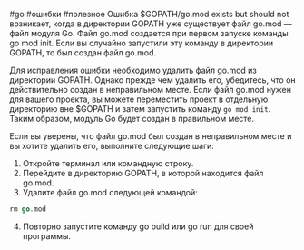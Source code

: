 #go #ошибки #полезное 
Ошибка $GOPATH/go.mod exists but should not возникает, когда в директории GOPATH уже существует файл go.mod — файл модуля Go. Файл go.mod создается при первом запуске команды go mod init. Если вы случайно запустили эту команду в директории GOPATH, то был создан файл go.mod.

Для исправления ошибки необходимо удалить файл go.mod из директории GOPATH. Однако прежде чем удалить его, убедитесь, что он действительно создан в неправильном месте. Если файл go.mod нужен для вашего проекта, вы можете переместить проект в отдельную директорию вне $GOPATH и затем запустить команду `go mod init`. Таким образом, модуль Go будет создан в правильном месте.

Если вы уверены, что файл go.mod был создан в неправильном месте и вы хотите удалить его, выполните следующие шаги:

1. Откройте терминал или командную строку.
2. Перейдите в директорию GOPATH, в которой находится файл go.mod.
3. Удалите файл go.mod следующей командой:

```go
rm go.mod
```

4. Повторно запустите команду go build или go run для своей программы.
